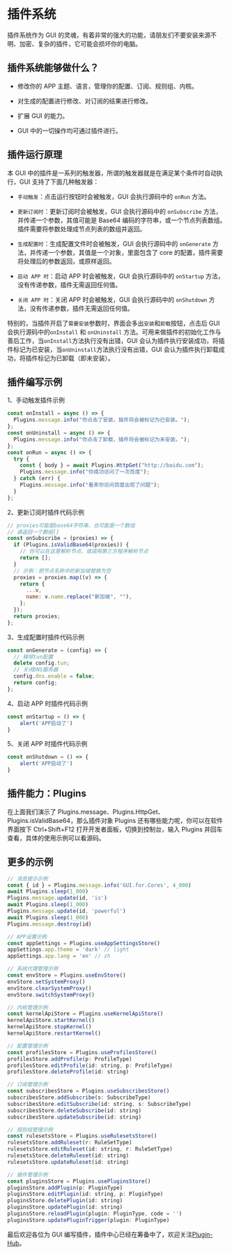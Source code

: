 # 插件系统

插件系统作为 GUI 的灵魂，有着非常的强大的功能，请朋友们不要安装来源不明、加密、复杂的插件，它可能会损坏你的电脑。

## 插件系统能够做什么？

- 修改你的 APP 主题、语言，管理你的配置、订阅、规则组、内核。

- 对生成的配置进行修改、对订阅的结果进行修改。

- 扩展 GUI 的能力。

- GUI 中的一切操作均可通过插件进行。

## 插件运行原理

本 GUI 中的插件是一系列的触发器，所谓的触发器就是在满足某个条件时自动执行，GUI 支持了下面几种触发器：

- `手动触发`：点击运行按钮时会被触发，GUI 会执行源码中的 `onRun` 方法。

- `更新订阅时`：更新订阅时会被触发，GUI 会执行源码中的 `onSubscribe` 方法，并传递一个参数，其值可能是 Base64 编码的字符串，或一个节点列表数组。插件需要将参数处理成节点列表的数组并返回。

- `生成配置时`：生成配置文件时会被触发，GUI 会执行源码中的 `onGenerate` 方法，并传递一个参数，其值是一个对象，里面包含了 core 的配置，插件需要将处理后的参数返回，或原样返回。

- `启动 APP 时`：启动 APP 时会被触发，GUI 会执行源码中的 `onStartup` 方法，没有传递参数，插件无需返回任何值。

- `关闭 APP 时`：关闭 APP 时会被触发，GUI 会执行源码中的 `onShutdown` 方法，没有传递参数，插件无需返回任何值。

特别的，当插件开启了`需要安装`参数时，界面会多出`安装`和`卸载`按钮，点击后 GUI 会执行源码中的`onInstall` 和 `onUninstall` 方法。可用来做插件的初始化工作与善后工作，当`onInstall`方法执行没有出错，GUI 会认为插件执行安装成功，将插件标记为已安装，当`onUninstall`方法执行没有出错，GUI 会认为插件执行卸载成功，将插件标记为已卸载（即未安装）。

## 插件编写示例

1、手动触发插件示例

```javascript
const onInstall = async () => {
  Plugins.message.info("你点击了安装，插件将会被标记为已安装。");
};
const onUninstall = async () => {
  Plugins.message.info("你点击了卸载，插件将会被标记为未安装。");
};
const onRun = async () => {
  try {
    const { body } = await Plugins.HttpGet("http://baidu.com");
    Plugins.message.info("你成功访问了一次百度");
  } catch (err) {
    Plugins.message.info("看来你访问百度出现了问题");
  }
};
```

2、更新订阅时插件代码示例

```javascript
// proxies可能是base64字符串，也可能是一个数组
// 请返回一个数组[]
const onSubscribe = (proxies) => {
  if (Plugins.isValidBase64(proxies)) {
    // 你可以在这里解析节点，或调用第三方程序解析节点
    return [];
  }
  // 示例：把节点名称中的新加坡替换为空
  proxies = proxies.map((v) => {
    return {
      ...v,
      name: v.name.replace("新加坡", ""),
    };
  });
  return proxies;
};
```

3、生成配置时插件代码示例

```javascript
const onGenerate = (config) => {
  // 移除tun配置
  delete config.tun;
  // 关闭DNS服务器
  config.dns.enable = false;
  return config;
};
```

4、启动 APP 时插件代码示例

```javaScript
const onStartup = () => {
    alert('APP启动了')
}
```

5、关闭 APP 时插件代码示例

```javaScript
const onShutdown = () => {
    alert('APP启动了')
}
```

## 插件能力：Plugins

在上面我们演示了 Plugins.message、Plugins.HttpGet、Plugins.isValidBase64，那么插件对象 Plugins 还有哪些能力呢，你可以在软件界面按下 Ctrl+Shift+F12 打开开发者面板，切换到控制台，输入 Plugins 并回车查看，具体的使用示例可以看源码。

## 更多的示例

```javascript
// 消息提示示例
const { id } = Plugins.message.info('GUI.for.Cores', 4_000)
await Plugins.sleep(1_000)
Plugins.message.update(id, 'is')
await Plugins.sleep(1_000)
Plugins.message.update(id, 'powerful')
await Plugins.sleep(1_000)
Plugins.message.destroy(id)

// APP设置示例
const appSettings = Plugins.useAppSettingsStore()
appSettings.app.theme = 'dark' // light
appSettings.app.lang = 'en' // zh

// 系统代理管理示例
const envStore = Plugins.useEnvStore()
envStore.setSystemProxy()
envStore.clearSystemProxy()
envStore.switchSystemProxy()

// 内核管理示例
const kernelApiStore = Plugins.useKernelApiStore()
kernelApiStore.startKernel()
kernelApiStore.stopKernel()
kernelApiStore.restartKernel()

// 配置管理示例
const profilesStore = Plugins.useProfilesStore()
profilesStore.addProfile(p: ProfileType)
profilesStore.editProfile(id: string, p: ProfileType)
profilesStore.deleteProfile(id: string)

// 订阅管理示例
const subscribesStore = Plugins.useSubscribesStore()
subscribesStore.addSubscribe(s: SubscribeType)
subscribesStore.editSubscribe(id: string, s: SubscribeType)
subscribesStore.deleteSubscribe(id: string)
subscribesStore.updateSubscribe(id: string)

// 规则组管理示例
const rulesetsStore = Plugins.useRulesetsStore()
rulesetsStore.addRuleset(r: RuleSetType)
rulesetsStore.editRuleset(id: string, r: RuleSetType)
rulesetsStore.deleteRuleset(id: string)
rulesetsStore.updateRuleset(id: string)

// 插件管理示例
const pluginsStore = Plugins.usePluginsStore()
pluginsStore.addPlugin(p: PluginType)
pluginsStore.editPlugin(id: string, p: PluginType)
pluginsStore.deletePlugin(id: string)
pluginsStore.updatePlugin(id: string)
pluginsStore.reloadPlugin(plugin: PluginType, code = '')
pluginsStore.updatePluginTrigger(plugin: PluginType)
```

最后欢迎各位为 GUI 编写插件，插件中心已经在筹备中了，欢迎关注[Plugin-Hub](https://github.com/GUI-for-Cores/Plugin-Hub)。
